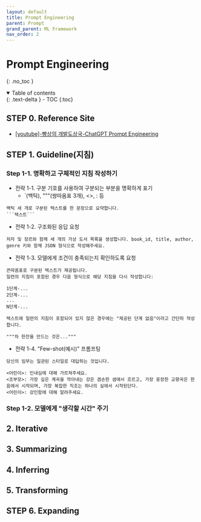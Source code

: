 ```yaml
---
layout: default
title: Prompt Engineering
parent: Prompt
grand_parent: ML Framework
nav_order: 2
---
```


# Prompt Engineering
{: .no_toc }
<details open markdown="block">
  <summary>
    Table of contents
  </summary>
  {: .text-delta }
- TOC
{:toc}
</details>

<!------------------------------------ STEP ------------------------------------>

## STEP 0. Reference Site

* [[youtube]-빵상의 개발도상국-ChatGPT Prompt Engineering](https://www.youtube.com/watch?v=LGNVFnxDm0Y)


## STEP 1. Guideline(지침)
### Step 1-1. 명확하고 구체적인 지침 작성하기
* 전략 1-1. 구분 기호를 사용하여 구분되는 부분을 명확하게 표기
	* `(백틱), """(쌍따옴표 3개), <>,  :  등
```
백틱 세 개로 구분된 텍스트를 한 문장으로 요약합니다.
```텍스트```
```

* 전략 1-2. 구조화된 응답 요청
	
```
저자 및 장르와 함께 세 개의 가상 도서 목록을 생성합니다. book_id, title, author, genre 키와 함께 JSON 형식으로 작성해주세요.
```

* 전략 1-3. 모델에게 조건이 충족되는지 확인하도록 요청

```
큰따옴표로 구분된 텍스트가 제공됩니다.
일련의 지침이 포함된 경우 다음 형식으로 해당 지침을 다시 작성합니다:

1단계-...
2단계-...
...
N단계-...

텍스트에 일련의 지침이 포함되어 있지 않은 경우에는 "제공된 단계 없음"이라고 간단히 작성합니다.

"""차 한잔을 만드는 것은..."""
```

* 전략 1-4. "Few-shot(예시)" 프롬프팅

```
당신의 임무는 일관된 스타일로 대답하는 것입니다.

<어린이>: 인내심에 대해 가르쳐주세요.
<조부모>: 가장 깊은 계곡을 깍아내는 강은 겸손한 샘에서 흐르고, 가장 웅장한 교향곡은 한 음에서 시작되며, 가장 복잡한 직조는 하나의 실에서 시작된단다.
<어린이>: 강인함에 대해 알려주세요.
```

### Step 1-2. 모델에게 "생각할 시간" 주기

## 2. Iterative

## 3. Summarizing

## 4. Inferring
 
## 5. Transforming

## STEP 6. Expanding